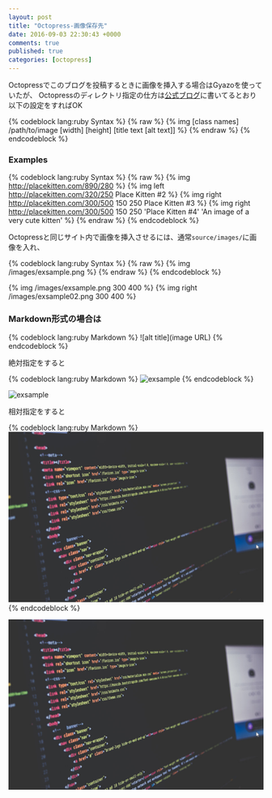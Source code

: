 ```yaml
---
layout: post
title: "Octopress-画像保存先"
date: 2016-09-03 22:30:43 +0000
comments: true
published: true
categories: [octopress]
---
```


Octopressでこのブログを投稿するときに画像を挿入する場合はGyazoを使っていたが、
Octopressのディレクトリ指定の仕方は[公式ブログ](http://octopress.org/docs/plugins/image-tag/)に書いてるとおり以下の設定をすればOK

{% codeblock lang:ruby Syntax %}
{% raw %}
{% img [class names] /path/to/image [width] [height] [title text [alt text]] %}
{% endraw %}
{% endcodeblock %}


### Examples

{% codeblock lang:ruby Syntax %}
{% raw %}
{% img http://placekitten.com/890/280 %}
{% img left http://placekitten.com/320/250 Place Kitten #2 %}
{% img right http://placekitten.com/300/500 150 250 Place Kitten #3 %}
{% img right http://placekitten.com/300/500 150 250 'Place Kitten #4' 'An image of a very cute kitten' %}
{% endraw %}
{% endcodeblock %}

<!--more-->

Octopressと同じサイト内で画像を挿入させるには、通常`source/images/`に画像を入れ、

{% codeblock lang:ruby Syntax %}
{% raw %}
{% img /images/exsample.png %}
{% endraw %}
{% endcodeblock %}

{% img  /images/exsample.png 300 400 %} 
{% img  right /images/exsample02.png 300 400 %} 


### Markdown形式の場合は

{% codeblock lang:ruby Markdown %}
![alt title](image URL)
{% endcodeblock %}

絶対指定をすると

{% codeblock lang:ruby Markdown %}
![exsample](https://blackhawk888.github.io/images/exsample.png)
{% endcodeblock %}

![exsample](https://blackhawk888.github.io/images/exsample.png)


相対指定をすると

{% codeblock lang:ruby Markdown %}
![exsample](/images/exsample02.png)
{% endcodeblock %}

![exsample](/images/exsample02.png)



